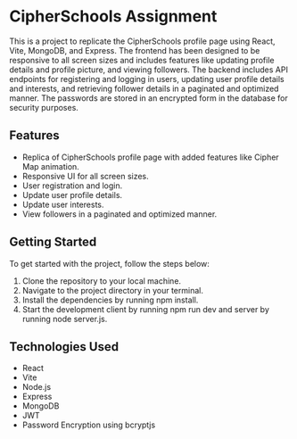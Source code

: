 # CipherSchools Assignment

This is a project to replicate the CipherSchools profile page using React, Vite, MongoDB, and Express. The frontend has been designed to be responsive to all screen sizes and includes features like updating profile details and profile picture, and viewing followers. The backend includes API endpoints for registering and logging in users, updating user profile details and interests, and retrieving follower details in a paginated and optimized manner. The passwords are stored in an encrypted form in the database for security purposes.

## Features

- Replica of CipherSchools profile page with added features like Cipher Map animation.
- Responsive UI for all screen sizes.
- User registration and login.
- Update user profile details.
- Update user interests.
- View followers in a paginated and optimized manner.


## Getting Started

To get started with the project, follow the steps below:

1. Clone the repository to your local machine.
2. Navigate to the project directory in your terminal.
3. Install the dependencies by running npm install.
4. Start the development client by running npm run dev and server by running node server.js.

## Technologies Used

- React
- Vite
- Node.js
- Express
- MongoDB
- JWT
- Password Encryption using bcryptjs
